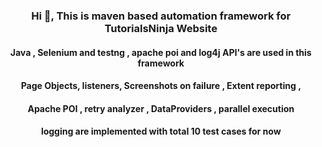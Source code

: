 <h3 align="center">Hi 👋, This is maven based automation framework for TutorialsNinja Website</h3>
<h4 align="center">
Java , Selenium and testng , apache poi and log4j API's are used in this framework</h4>
<h4 align="center"> 
Page Objects, listeners, Screenshots on failure ,  Extent reporting , </h4>
<h4 align="center">Apache POI , retry analyzer , DataProviders , parallel execution </h4>
<h4 align="center">logging  are implemented with total 10 test cases for now</h4>

